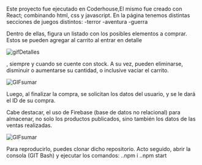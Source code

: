 
Este proyecto fue ejecutado en Coderhouse,El mismo fue creado con React; combinando html, css y javascript.
En la página tenemos distintas secciones de juegos distintos:
-terror
-aventura
-guerra

Dentro de ellas, figura un listado con los posibles elementos a comprar.
 Estos se pueden agregar al carrito al entrar en detalle
 
 
 ![gifDetalles](https://user-images.githubusercontent.com/109293914/216793486-248ce8af-4063-47bb-91c0-2fd87edf582b.gif)


 
 
 
 
 , siempre y cuando se cuente con stock.
  A su vez, pueden eliminarse, disminuir o aumentarse su cantidad, o inclusive vaciar el carrito.
  
  
  
  ![GIFsumar](https://user-images.githubusercontent.com/109293914/216793736-e58d3071-bc99-4c5b-8c57-35998d623804.gif)


Luego, al finalizar la compra, se solicitan los datos del usuario, y se le dará el ID de su compra.

Cabe destacar, el uso de Firebase (base de datos no relacional) para almacenar, no solo los productos publicados, sino también los datos de las ventas realizadas.




![GIFsumar](https://user-images.githubusercontent.com/109293914/216793761-d3b79c94-6965-4ce9-9d89-5efbc57045cf.gif)



Para reproducirlo, puedes clonar dicho repositorio. Acto seguido, abrir la consola (GIT Bash) y ejecutar los comandos:
..npm i
..npm start
